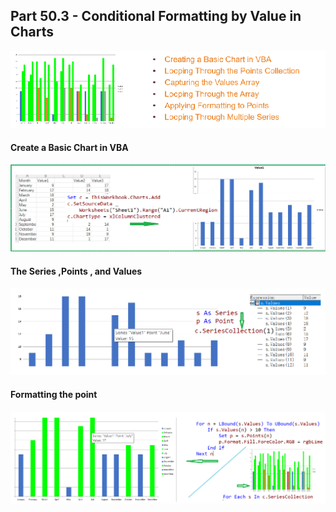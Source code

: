 ## Part 50.3 - Conditional Formatting by Value in Charts

![conditional fmt](../images/cfmt.PNG)

#### Create a Basic Chart in VBA

![fmtbsc](../images/fmtbsc.PNG)

#### The Series ,Points , and Values

![spv](../images/spv.PNG)

#### Formatting the point

![fmft](../images/fmft.PNG)
